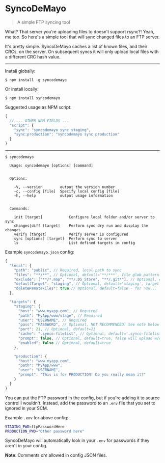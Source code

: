 # SyncoDeMayo
> A simple FTP syncing tool

What? That server you're uploading files to doesn't support rsync?! Yeah, me too. So here's a simple tool that will sync changed files to an FTP server.

It's pretty simple. SyncoDeMayo caches a list of known files, and their CRCs, on the server. On subsequent syncs it will only upload local files with a different CRC hash value.

---

Install globally:
```
$ npm install -g syncodemayo
```

Or install locally:
```
$ npm install syncodemayo
```

Suggested usage as NPM script:
```js
{
  // ... OTHER NPM FIELDS ...
  "script": {
    "sync": "syncodemayo sync staging",
    "sync:production": "syncodemayo sync production"
  }
}
```

---

```
$ syncodemayo

  Usage: syncodemayo [options] [command]


  Options:

    -V, --version        output the version number
    -c, --config [file]  Specify local config [file]
    -h, --help           output usage information


  Commands:

    init [target]            Configure local folder and/or server to sync
    changes|diff [target]    Perform sync dry run and display the changes
    verify [target]          Verify server is configured
    sync [options] [target]  Perform sync to server
    ls                       List defined targets in config
```


Example `syncodemayo.json` config:

```js
{
  "local": {
    "path": "public", // Required, local path to sync
    "files": "**/**", // Optional, default='**/***', file glob pattern
    "exclude": ["**/*.map", "**/.DS_Store", "**/.git*"], // Optional, default=[], glob pattern to ingnore
    "defaultTarget": "staging", // Optional, default='staging', target to use if not specified on cmd line
    "deleteRemoteFiles": true // Optional, default=false - for now...
  },

  "targets": {
    "staging": {
      "host": "www.myapp.com", // Required
      "path": "MyApp/www/stage", // Required
      "user": "USERNAME", // Required
      "pass": "PASSWORD", // Optional, NOT RECOMMENDED! See note below for better way...
      "port": 21, // Optional, default=21
      "cache": ".synco-filelist", // Optional, default='.synco-filelist'
      "prompt": false, // Optional, default=true, false will upload w/o confirming
      "enabled": false // Optional, default=true
    },

    "production": {
      "host": "www.myapp.com",
      "path": "MyApp/www",
      "user": "USERNAME",
      "prompt": "This is for PRODUCTION! Do you really mean it?"
    }
  }
}
```

You can put the FTP password in the config, but if you're adding it to source control I wouldn't. Instead, add the password to an `.env` file that you set to ignored in your SCM.

Example `.env` for above config:

```bash
STAGING_PWD=ftpPasswordHere
PRODUCTION_PWD="Other password here"
```

SyncoDeMayo will automatically look in your `.env` for passwords if they aren't in your config.

**Note**: Comments *are* allowed in config JSON files.